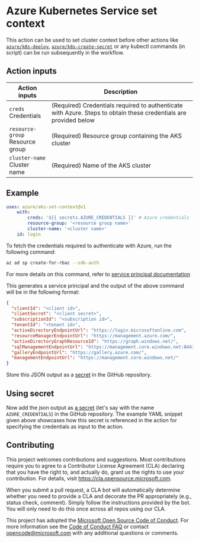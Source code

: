 # Azure Kubernetes Service set context

This action can be used to set cluster context before other actions like [`azure/k8s-deploy`](https://github.com/Azure/k8s-deploy/tree/master), [`azure/k8s-create-secret`](https://github.com/Azure/k8s-create-secret/tree/master) or any kubectl commands (in script) can be run subsequently in the workflow.

## Action inputs

<table>
  <thead>
    <tr>
      <th>Action inputs</th>
      <th>Description</th>
    </tr>
  </thead>

  <tr>
    <td><code>creds</code><br/>Credentials</td>
    <td>(Required) Credentials required to authenticate with Azure. Steps to obtain these credentials are provided below</td>
  </tr>
  <tr>
    <td><code>resource-group</code><br/>Resource group</td>
    <td>(Required) Resource group containing the AKS cluster</td>
  </tr>
  <tr>
    <td><code>cluster-name</code><br/>Cluster name</td>
    <td>(Required) Name of the AKS cluster</td>
  </tr>
</table>

## Example

```yaml
uses: azure/aks-set-context@v1
    with:
        creds: '${{ secrets.AZURE_CREDENTIALS }}' # Azure credentials
        resource-group: '<resource group name>'
        cluster-name: '<cluster name>'
    id: login
```

To fetch the credentials required to authenticate with Azure, run the following command:

```sh
az ad sp create-for-rbac --sdk-auth
```

For more details on this command, refer to [service principal documentation](https://docs.microsoft.com/cli/azure/ad/sp?view=azure-cli-latest#az-ad-sp-create-for-rbac)

This generates a service principal and the output of the above command will be in the following format:

```json
{
  "clientId": "<client id>",
  "clientSecret": "<client secret>",
  "subscriptionId": "<subscription id>",
  "tenantId": "<tenant id>",
  "activeDirectoryEndpointUrl": "https://login.microsoftonline.com",
  "resourceManagerEndpointUrl": "https://management.azure.com/",
  "activeDirectoryGraphResourceId": "https://graph.windows.net/",
  "sqlManagementEndpointUrl": "https://management.core.windows.net:8443/",
  "galleryEndpointUrl": "https://gallery.azure.com/",
  "managementEndpointUrl": "https://management.core.windows.net/"
}
```

Store this JSON output as a [secret](https://developer.github.com/actions/managing-workflows/storing-secrets/) in the GitHub repository.

## Using secret

Now add the json output as [a secret](https://developer.github.com/actions/managing-workflows/storing-secrets/) (let's say with the name `AZURE_CREDENTIALS`) in the GitHub repository. The example YAML snippet given above showcases how this secret is referenced in the action for specifying the credentials as input to the action.

## Contributing

This project welcomes contributions and suggestions.  Most contributions require you to agree to a
Contributor License Agreement (CLA) declaring that you have the right to, and actually do, grant us
the rights to use your contribution. For details, visit https://cla.opensource.microsoft.com.

When you submit a pull request, a CLA bot will automatically determine whether you need to provide
a CLA and decorate the PR appropriately (e.g., status check, comment). Simply follow the instructions
provided by the bot. You will only need to do this once across all repos using our CLA.

This project has adopted the [Microsoft Open Source Code of Conduct](https://opensource.microsoft.com/codeofconduct/).
For more information see the [Code of Conduct FAQ](https://opensource.microsoft.com/codeofconduct/faq/) or
contact [opencode@microsoft.com](mailto:opencode@microsoft.com) with any additional questions or comments.
